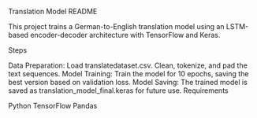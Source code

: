 Translation Model README

This project trains a German-to-English translation model using an LSTM-based encoder-decoder architecture with TensorFlow and Keras.

Steps

Data Preparation:
Load translatedataset.csv.
Clean, tokenize, and pad the text sequences.
Model Training:
Train the model for 10 epochs, saving the best version based on validation loss.
Model Saving:
The trained model is saved as translation_model_final.keras for future use.
Requirements

Python
TensorFlow
Pandas
